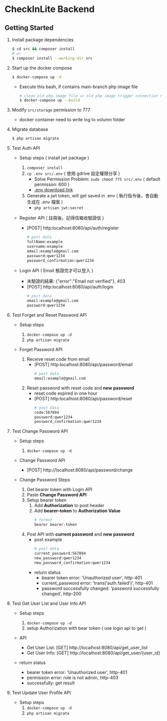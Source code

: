 # CheckInLite Backend

## Getting Started

1. Install package dependencies

    ```bash
    $ cd src && composer install
    # or
    $ composer install --working-dir src
    ```

2. Start up the docker compose

    ```bash
    $ docker-compose up -d
    ```

    - Execute this bash, if contains main-branch php image file
        ```bash
        # clean old php image file => old php image trigger connection refuse error
        $ docker-compose up --build
        ```

3. Modify `src/storage` permission to 777
    - docker container need to write log to volumn folder


4. Migrate database


    ```bash
    $ php artisan migrate
    ```

5. Test Auth API
    - Setup steps ( install jwt package )
        1. `composer install`
        2. `cp .env src/.env` ( 使用 gdrive 設定權限分享 )
            - Solve Permission Problem: `sudo chmod 775 src/.env` ( default permisson: 600 )
            - [.env download link](https://drive.google.com/file/d/1D1E0TWPbuEctc_zivG6cam1S9DL5792O/view?usp=sharing)
        3. Generate a jwt token, will get saved in .env ( 執行指令後，會自動生成在 .env 檔案 )
            - `php artisan jwt:secret`

    - Register API ( 註冊後，記得信箱收驗證信 )
        - [POST] http:localhost:8080/api/auth/register
            ```bash
            # post data
            fullName:example
            username:example
            email:example@gmail.com
            password:qwer1234
            password_confirmation:qwer1234
            ```


    - Login API ( Email 驗證完才可以登入 )
        - 未驗證的結果: {"error":"Email not verified"}, 403
        - [POST] http:localhost:8080/api/auth/login
            ```bash
            # post data
            email:example@gmail.com
            password:qwer1234
            ```

6. Test Forget and Reset Password API
    - Setup steps
        1. `docker-compose up -d`
        2. `php artisan migrate`
    
    - Forget Password API
        1. Receive reset code from email
            - [POST] http:localhost:8080/api/password/email
                ```bash
                # post data
                email:example@gmail.com
                ```
        2. Reset password with reset code and **new password** 
            - reset code expired in one hour
            - [POST] http:localhost:8080/api/password/reset
                ```bash
                # post data
                code:567894
                password:qwer1234
                password_confirmation:qwer1234
                ```

7. Test Change Password API
    - Setup steps
        1. `docker-compose up -d`
    
    - Change Password API
        - [POST] http://localhost:8080/api/password/change

    - Change Password Steps
        1. Get bearer token with Login API
        2. Paste **Change Password API**
        3. Setup bearer token
            1. Add **Authorization** to post header
            2. Add **bearer-token** to **Authorization Value**
                ```bash
                # format
                bearer bearer-token
                ```
        4. Post API with **current password** and **new password** 
            - post example
                ```bash
                # post data
                current_password:567894
                new_password:qwer1234
                new_password_confirmation:qwer1234
                ```
            - return status
                - bearer token error: 'Unauthorized user', http-401
                - current_password error: 'trans('auth.failed')', http-401
                - password successfully changed: 'password successfully changed', http-200

8. Test Get User List and User Info API
    - Setup steps
        1. `docker-compose up -d`
        2. setup Authorization with bear token ( use login api to get )
    
    - API
        - Get User List: [GET] http://localhost:8080/api/get_user_list
        - Get User Info: [GET] http://localhost:8080/api/get_user/{user_id}
    
    - return status
        - bearer token error: 'Unauthorized user', http-401
        - permission error: role is not admin, http-403
        - successfully: get result

9. Test Update User Profile API
    - Setup steps
        1. `docker-compose up -d`
        2. `php artisan migrate`


